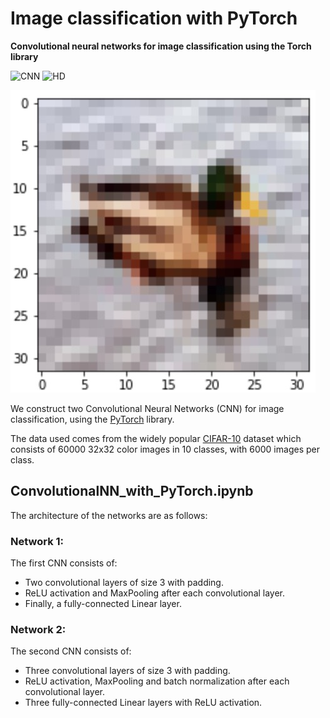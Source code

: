 # Image classification with PyTorch

__Convolutional neural networks for image classification using the Torch library__

![CNN](https://img.shields.io/badge/CNN-Image%20Classification-informational)
![HD](https://img.shields.io/badge/-PyTorch-important)

![Image](image.jpg)

We construct two Convolutional Neural Networks (CNN) for image classification, using the [PyTorch](https://pytorch.org) library.

The data used comes from the widely popular [CIFAR-10](http://www.cs.toronto.edu/~kriz/cifar.html) dataset which consists of 60000 32x32 color images in 10 classes, with 6000 images per class.

## ConvolutionalNN_with_PyTorch.ipynb

The architecture of the networks are as follows:

### Network 1:

The first CNN consists of: 
* Two convolutional layers of size 3 with padding.
* ReLU activation and MaxPooling after each convolutional layer.
* Finally, a fully-connected Linear layer.

### Network 2:

The second CNN consists of: 
* Three convolutional layers of size 3 with padding.
* ReLU activation, MaxPooling and batch normalization after each convolutional layer.
* Three fully-connected Linear layers with ReLU activation. 
